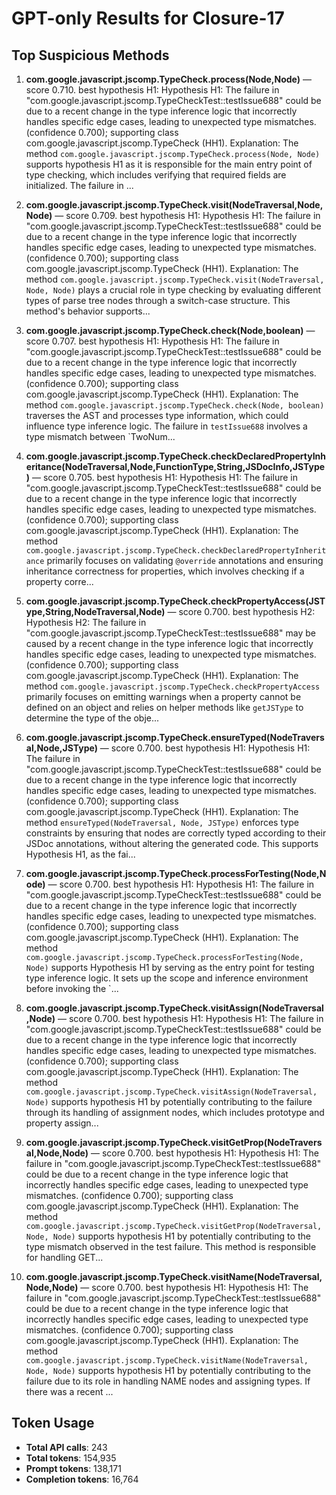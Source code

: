 # GPT-only Results for Closure-17

## Top Suspicious Methods

1. **com.google.javascript.jscomp.TypeCheck.process(Node,Node)** — score 0.710. best hypothesis H1: Hypothesis H1: The failure in "com.google.javascript.jscomp.TypeCheckTest::testIssue688" could be due to a recent change in the type inference logic that incorrectly handles specific edge cases, leading to unexpected type mismatches. (confidence 0.700); supporting class com.google.javascript.jscomp.TypeCheck (HH1).
    Explanation: The method `com.google.javascript.jscomp.TypeCheck.process(Node, Node)` supports hypothesis H1 as it is responsible for the main entry point of type checking, which includes verifying that required fields are initialized. The failure in ...

2. **com.google.javascript.jscomp.TypeCheck.visit(NodeTraversal,Node,Node)** — score 0.709. best hypothesis H1: Hypothesis H1: The failure in "com.google.javascript.jscomp.TypeCheckTest::testIssue688" could be due to a recent change in the type inference logic that incorrectly handles specific edge cases, leading to unexpected type mismatches. (confidence 0.700); supporting class com.google.javascript.jscomp.TypeCheck (HH1).
    Explanation: The method `com.google.javascript.jscomp.TypeCheck.visit(NodeTraversal, Node, Node)` plays a crucial role in type checking by evaluating different types of parse tree nodes through a switch-case structure. This method's behavior supports...

3. **com.google.javascript.jscomp.TypeCheck.check(Node,boolean)** — score 0.707. best hypothesis H1: Hypothesis H1: The failure in "com.google.javascript.jscomp.TypeCheckTest::testIssue688" could be due to a recent change in the type inference logic that incorrectly handles specific edge cases, leading to unexpected type mismatches. (confidence 0.700); supporting class com.google.javascript.jscomp.TypeCheck (HH1).
    Explanation: The method `com.google.javascript.jscomp.TypeCheck.check(Node, boolean)` traverses the AST and processes type information, which could influence type inference logic. The failure in `testIssue688` involves a type mismatch between `TwoNum...

4. **com.google.javascript.jscomp.TypeCheck.checkDeclaredPropertyInheritance(NodeTraversal,Node,FunctionType,String,JSDocInfo,JSType)** — score 0.705. best hypothesis H1: Hypothesis H1: The failure in "com.google.javascript.jscomp.TypeCheckTest::testIssue688" could be due to a recent change in the type inference logic that incorrectly handles specific edge cases, leading to unexpected type mismatches. (confidence 0.700); supporting class com.google.javascript.jscomp.TypeCheck (HH1).
    Explanation: The method `com.google.javascript.jscomp.TypeCheck.checkDeclaredPropertyInheritance` primarily focuses on validating `@override` annotations and ensuring inheritance correctness for properties, which involves checking if a property corre...

5. **com.google.javascript.jscomp.TypeCheck.checkPropertyAccess(JSType,String,NodeTraversal,Node)** — score 0.700. best hypothesis H2: Hypothesis H2: The failure in "com.google.javascript.jscomp.TypeCheckTest::testIssue688" may be caused by a recent change in the type inference logic that incorrectly handles specific edge cases, leading to unexpected type mismatches. (confidence 0.700); supporting class com.google.javascript.jscomp.TypeCheck (HH1).
    Explanation: The method `com.google.javascript.jscomp.TypeCheck.checkPropertyAccess` primarily focuses on emitting warnings when a property cannot be defined on an object and relies on helper methods like `getJSType` to determine the type of the obje...

6. **com.google.javascript.jscomp.TypeCheck.ensureTyped(NodeTraversal,Node,JSType)** — score 0.700. best hypothesis H1: Hypothesis H1: The failure in "com.google.javascript.jscomp.TypeCheckTest::testIssue688" could be due to a recent change in the type inference logic that incorrectly handles specific edge cases, leading to unexpected type mismatches. (confidence 0.700); supporting class com.google.javascript.jscomp.TypeCheck (HH1).
    Explanation: The method `ensureTyped(NodeTraversal, Node, JSType)` enforces type constraints by ensuring that nodes are correctly typed according to their JSDoc annotations, without altering the generated code. This supports Hypothesis H1, as the fai...

7. **com.google.javascript.jscomp.TypeCheck.processForTesting(Node,Node)** — score 0.700. best hypothesis H1: Hypothesis H1: The failure in "com.google.javascript.jscomp.TypeCheckTest::testIssue688" could be due to a recent change in the type inference logic that incorrectly handles specific edge cases, leading to unexpected type mismatches. (confidence 0.700); supporting class com.google.javascript.jscomp.TypeCheck (HH1).
    Explanation: The method `com.google.javascript.jscomp.TypeCheck.processForTesting(Node, Node)` supports Hypothesis H1 by serving as the entry point for testing type inference logic. It sets up the scope and inference environment before invoking the `...

8. **com.google.javascript.jscomp.TypeCheck.visitAssign(NodeTraversal,Node)** — score 0.700. best hypothesis H1: Hypothesis H1: The failure in "com.google.javascript.jscomp.TypeCheckTest::testIssue688" could be due to a recent change in the type inference logic that incorrectly handles specific edge cases, leading to unexpected type mismatches. (confidence 0.700); supporting class com.google.javascript.jscomp.TypeCheck (HH1).
    Explanation: The method `com.google.javascript.jscomp.TypeCheck.visitAssign(NodeTraversal, Node)` supports hypothesis H1 by potentially contributing to the failure through its handling of assignment nodes, which includes prototype and property assign...

9. **com.google.javascript.jscomp.TypeCheck.visitGetProp(NodeTraversal,Node,Node)** — score 0.700. best hypothesis H1: Hypothesis H1: The failure in "com.google.javascript.jscomp.TypeCheckTest::testIssue688" could be due to a recent change in the type inference logic that incorrectly handles specific edge cases, leading to unexpected type mismatches. (confidence 0.700); supporting class com.google.javascript.jscomp.TypeCheck (HH1).
    Explanation: The method `com.google.javascript.jscomp.TypeCheck.visitGetProp(NodeTraversal, Node, Node)` supports hypothesis H1 by potentially contributing to the type mismatch observed in the test failure. This method is responsible for handling GET...

10. **com.google.javascript.jscomp.TypeCheck.visitName(NodeTraversal,Node,Node)** — score 0.700. best hypothesis H1: Hypothesis H1: The failure in "com.google.javascript.jscomp.TypeCheckTest::testIssue688" could be due to a recent change in the type inference logic that incorrectly handles specific edge cases, leading to unexpected type mismatches. (confidence 0.700); supporting class com.google.javascript.jscomp.TypeCheck (HH1).
    Explanation: The method `com.google.javascript.jscomp.TypeCheck.visitName(NodeTraversal, Node, Node)` supports hypothesis H1 by potentially contributing to the failure due to its role in handling NAME nodes and assigning types. If there was a recent ...


## Token Usage

- **Total API calls**: 243
- **Total tokens**: 154,935
- **Prompt tokens**: 138,171
- **Completion tokens**: 16,764
